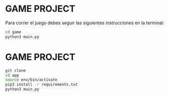 # GAME PROJECT 

Para correr el juego debes seguir las siguientes instrucciones en la terminal:

```sh
cd game
python3 main.py 
```


# GAME PROJECT 

```sh
git clone
cd app
source env/bin/activate
pip3 install -r requirements.txt
python3 main.py 
```